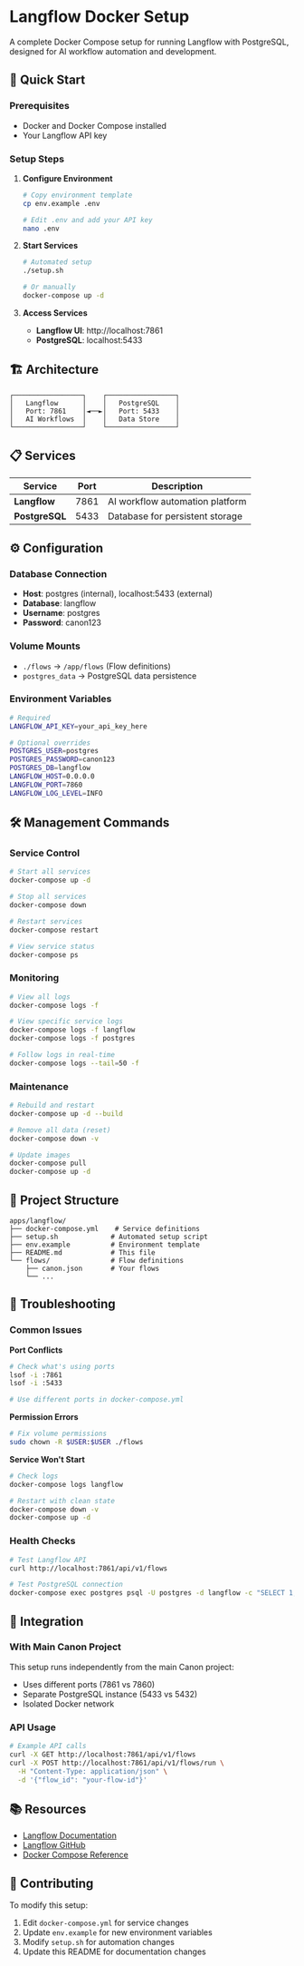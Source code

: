 # Langflow Docker Setup

A complete Docker Compose setup for running Langflow with PostgreSQL, designed for AI workflow automation and development.

## 🚀 Quick Start

### Prerequisites

- Docker and Docker Compose installed
- Your Langflow API key

### Setup Steps

1. **Configure Environment**

   ```bash
   # Copy environment template
   cp env.example .env

   # Edit .env and add your API key
   nano .env
   ```

2. **Start Services**

   ```bash
   # Automated setup
   ./setup.sh

   # Or manually
   docker-compose up -d
   ```

3. **Access Services**
   - **Langflow UI**: http://localhost:7861
   - **PostgreSQL**: localhost:5433

## 🏗️ Architecture

```
┌─────────────────┐    ┌─────────────────┐
│   Langflow      │    │   PostgreSQL    │
│   Port: 7861    │◄──►│   Port: 5433    │
│   AI Workflows  │    │   Data Store    │
└─────────────────┘    └─────────────────┘
```

## 📋 Services

| Service        | Port | Description                     |
| -------------- | ---- | ------------------------------- |
| **Langflow**   | 7861 | AI workflow automation platform |
| **PostgreSQL** | 5433 | Database for persistent storage |

## ⚙️ Configuration

### Database Connection

- **Host**: postgres (internal), localhost:5433 (external)
- **Database**: langflow
- **Username**: postgres
- **Password**: canon123

### Volume Mounts

- `./flows` → `/app/flows` (Flow definitions)
- `postgres_data` → PostgreSQL data persistence

### Environment Variables

```bash
# Required
LANGFLOW_API_KEY=your_api_key_here

# Optional overrides
POSTGRES_USER=postgres
POSTGRES_PASSWORD=canon123
POSTGRES_DB=langflow
LANGFLOW_HOST=0.0.0.0
LANGFLOW_PORT=7860
LANGFLOW_LOG_LEVEL=INFO
```

## 🛠️ Management Commands

### Service Control

```bash
# Start all services
docker-compose up -d

# Stop all services
docker-compose down

# Restart services
docker-compose restart

# View service status
docker-compose ps
```

### Monitoring

```bash
# View all logs
docker-compose logs -f

# View specific service logs
docker-compose logs -f langflow
docker-compose logs -f postgres

# Follow logs in real-time
docker-compose logs --tail=50 -f
```

### Maintenance

```bash
# Rebuild and restart
docker-compose up -d --build

# Remove all data (reset)
docker-compose down -v

# Update images
docker-compose pull
docker-compose up -d
```

## 📁 Project Structure

```
apps/langflow/
├── docker-compose.yml    # Service definitions
├── setup.sh             # Automated setup script
├── env.example          # Environment template
├── README.md            # This file
└── flows/               # Flow definitions
    ├── canon.json       # Your flows
    └── ...
```

## 🔧 Troubleshooting

### Common Issues

**Port Conflicts**

```bash
# Check what's using ports
lsof -i :7861
lsof -i :5433

# Use different ports in docker-compose.yml
```

**Permission Errors**

```bash
# Fix volume permissions
sudo chown -R $USER:$USER ./flows
```

**Service Won't Start**

```bash
# Check logs
docker-compose logs langflow

# Restart with clean state
docker-compose down -v
docker-compose up -d
```

### Health Checks

```bash
# Test Langflow API
curl http://localhost:7861/api/v1/flows

# Test PostgreSQL connection
docker-compose exec postgres psql -U postgres -d langflow -c "SELECT 1;"
```

## 🔗 Integration

### With Main Canon Project

This setup runs independently from the main Canon project:

- Uses different ports (7861 vs 7860)
- Separate PostgreSQL instance (5433 vs 5432)
- Isolated Docker network

### API Usage

```bash
# Example API calls
curl -X GET http://localhost:7861/api/v1/flows
curl -X POST http://localhost:7861/api/v1/flows/run \
  -H "Content-Type: application/json" \
  -d '{"flow_id": "your-flow-id"}'
```

## 📚 Resources

- [Langflow Documentation](https://docs.langflow.org/)
- [Langflow GitHub](https://github.com/langflow-ai/langflow)
- [Docker Compose Reference](https://docs.docker.com/compose/)

## 🤝 Contributing

To modify this setup:

1. Edit `docker-compose.yml` for service changes
2. Update `env.example` for new environment variables
3. Modify `setup.sh` for automation changes
4. Update this README for documentation changes
